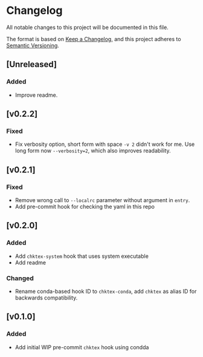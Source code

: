 # Changelog

All notable changes to this project will be documented in this file.

The format is based on [Keep a Changelog](https://keepachangelog.com/en/1.0.0/),
and this project adheres to [Semantic Versioning](https://semver.org/spec/v2.0.0.html).

## [Unreleased]

### Added

- Improve readme.

## [v0.2.2]

### Fixed

- Fix verbosity option, short form with space `-v 2` didn't work for me. Use long form now `--verbosity=2`, which also improves readability.

## [v0.2.1]

### Fixed

- Remove wrong call to `--localrc` parameter without argument in `entry`.
- Add pre-commit hook for checking the yaml in this repo

## [v0.2.0]

### Added

- Add `chktex-system` hook that uses system executable
- Add readme

### Changed

- Rename conda-based hook ID to `chktex-conda`, add `chktex` as alias ID for backwards compatibility.


## [v0.1.0]

### Added

- Add initial WIP pre-commit `chktex` hook using condda
